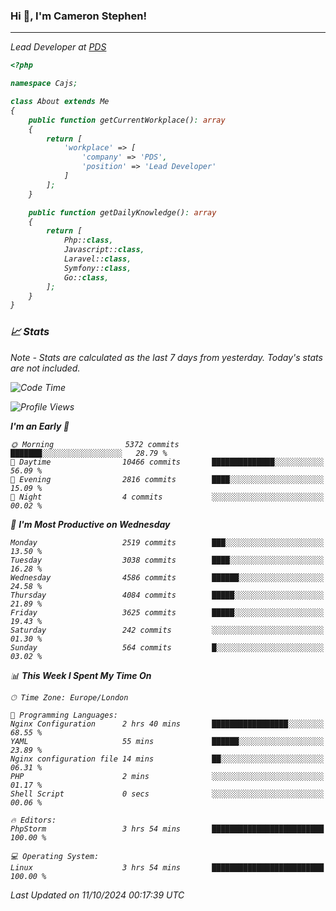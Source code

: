 ### Hi 👋, I'm Cameron Stephen!
<hr>
<p><em>Lead Developer at <a href="https://prindatasolutions.co.uk">PDS</a></p>


```php
<?php

namespace Cajs;

class About extends Me
{
    public function getCurrentWorkplace(): array
    {
        return [
            'workplace' => [
                'company' => 'PDS',
                'position' => 'Lead Developer'
            ]
        ];
    }

    public function getDailyKnowledge(): array
    {
        return [
            Php::class,
            Javascript::class,
            Laravel::class,
            Symfony::class,
            Go::class,
        ];
    }
}
```

### 📈 Stats
<p><em>Note - Stats are calculated as the last 7 days from yesterday. Today's stats are not included.</em></p>


<!--START_SECTION:waka-->
![Code Time](http://img.shields.io/badge/Code%20Time-3%2C999%20hrs%2013%20mins-blue)

![Profile Views](http://img.shields.io/badge/Profile%20Views-0-blue)

**I'm an Early 🐤** 

```text
🌞 Morning                5372 commits        ███████░░░░░░░░░░░░░░░░░░   28.79 % 
🌆 Daytime                10466 commits       ██████████████░░░░░░░░░░░   56.09 % 
🌃 Evening                2816 commits        ████░░░░░░░░░░░░░░░░░░░░░   15.09 % 
🌙 Night                  4 commits           ░░░░░░░░░░░░░░░░░░░░░░░░░   00.02 % 
```
📅 **I'm Most Productive on Wednesday** 

```text
Monday                   2519 commits        ███░░░░░░░░░░░░░░░░░░░░░░   13.50 % 
Tuesday                  3038 commits        ████░░░░░░░░░░░░░░░░░░░░░   16.28 % 
Wednesday                4586 commits        ██████░░░░░░░░░░░░░░░░░░░   24.58 % 
Thursday                 4084 commits        █████░░░░░░░░░░░░░░░░░░░░   21.89 % 
Friday                   3625 commits        █████░░░░░░░░░░░░░░░░░░░░   19.43 % 
Saturday                 242 commits         ░░░░░░░░░░░░░░░░░░░░░░░░░   01.30 % 
Sunday                   564 commits         █░░░░░░░░░░░░░░░░░░░░░░░░   03.02 % 
```


📊 **This Week I Spent My Time On** 

```text
🕑︎ Time Zone: Europe/London

💬 Programming Languages: 
Nginx Configuration      2 hrs 40 mins       █████████████████░░░░░░░░   68.55 % 
YAML                     55 mins             ██████░░░░░░░░░░░░░░░░░░░   23.89 % 
Nginx configuration file 14 mins             ██░░░░░░░░░░░░░░░░░░░░░░░   06.31 % 
PHP                      2 mins              ░░░░░░░░░░░░░░░░░░░░░░░░░   01.17 % 
Shell Script             0 secs              ░░░░░░░░░░░░░░░░░░░░░░░░░   00.06 % 

🔥 Editors: 
PhpStorm                 3 hrs 54 mins       █████████████████████████   100.00 % 

💻 Operating System: 
Linux                    3 hrs 54 mins       █████████████████████████   100.00 % 
```


 Last Updated on 11/10/2024 00:17:39 UTC
<!--END_SECTION:waka-->
